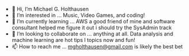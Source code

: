 - 👋 Hi, I’m Michael G. Holthausen
- 👀 I’m interested in ... Music, Video Games, and coding!
- 🌱 I’m currently learning ... AWS a good friend of mine and software consultant helped me figure it out i should try the SysAdmin track
- 💞️ I’m looking to collaborate on ... anything at all.  Data analysis and machine learning are hot tips l topics now and fun!
- 📫 How to reach me ... mgholthausen@gmail.com is likely the best bet

<!---
AnotherNewbie/AnotherNewbie is a ✨ special ✨ repository because its `README.md` (this file) appears on your GitHub profile.
You can click the Preview link to take a look at your changes.
--->
